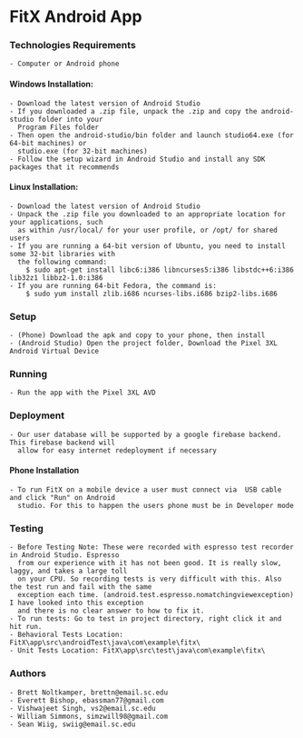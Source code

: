 # FitX Android App #

### Technologies Requirements ###
    - Computer or Android phone
#### Windows Installation: ####
    - Download the latest version of Android Studio
    - If you downloaded a .zip file, unpack the .zip and copy the android-studio folder into your
      Program Files folder
    - Then open the android-studio/bin folder and launch studio64.exe (for 64-bit machines) or 
      studio.exe (for 32-bit machines)
    - Follow the setup wizard in Android Studio and install any SDK packages that it recommends
#### Linux Installation: ####
    - Download the latest version of Android Studio
    - Unpack the .zip file you downloaded to an appropriate location for your applications, such 
      as within /usr/local/ for your user profile, or /opt/ for shared users
    - If you are running a 64-bit version of Ubuntu, you need to install some 32-bit libraries with 
      the following command:
        $ sudo apt-get install libc6:i386 libncurses5:i386 libstdc++6:i386 lib32z1 libbz2-1.0:i386
    - If you are running 64-bit Fedora, the command is:
        $ sudo yum install zlib.i686 ncurses-libs.i686 bzip2-libs.i686
        
### Setup ###
    - (Phone) Download the apk and copy to your phone, then install
    - (Android Studio) Open the project folder, Download the Pixel 3XL Android Virtual Device
### Running ###
    - Run the app with the Pixel 3XL AVD	
### Deployment ###
    - Our user database will be supported by a google firebase backend. This firebase backend will 
      allow for easy internet redeployment if necessary
#### Phone Installation ####
    - To run FitX on a mobile device a user must connect via  USB cable and click "Run" on Android 
      studio. For this to happen the users phone must be in Developer mode
    
### Testing ###
    - Before Testing Note: These were recorded with espresso test recorder in Android Studio. Espresso
      from our experience with it has not been good. It is really slow, laggy, and takes a large toll
      on your CPU. So recording tests is very difficult with this. Also the test run and fail with the same 
      exception each time. (android.test.espresso.nomatchingviewexception) I have looked into this exception
      and there is no clear answer to how to fix it. 
    - To run tests: Go to test in project directory, right click it and hit run.
    - Behavioral Tests Location: FitX\app\src\androidTest\java\com\example\fitx\
    - Unit Tests Location: FitX\app\src\test\java\com\example\fitx\

### Authors ###
    - Brett Noltkamper, brettn@email.sc.edu
    - Everett Bishop, ebassman77@gmail.com
    - Vishwajeet Singh, vs2@email.sc.edu
    - William Simmons, simzwill98@gmail.com
    - Sean Wiig, swiig@email.sc.edu

